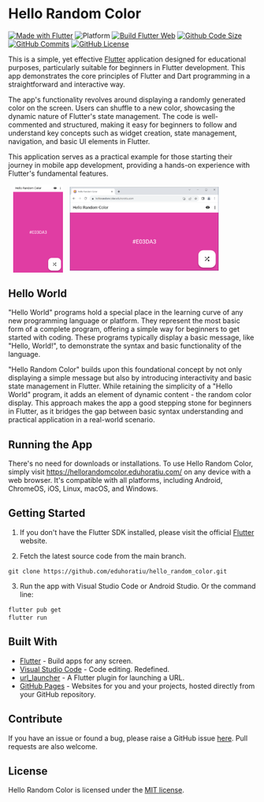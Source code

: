 # Hello Random Color

[![Made with Flutter](https://img.shields.io/badge/Made%20with-Flutter-%2302569B)](https://flutter.dev/)
![Platform](https://img.shields.io/badge/platforms-web-lightgrey)
[![Build Flutter Web](https://github.com/eduhoratiu/hello_random_color/actions/workflows/build-flutter-web.yml/badge.svg)](https://github.com/eduhoratiu/hello_random_color/actions/workflows/build-flutter-web.yml)
[![Github Code Size](https://img.shields.io/github/languages/code-size/eduhoratiu/hello_random_color)](https://github.com/eduhoratiu/hello_random_color)
[![GitHub Commits](https://badgen.net/github/commits/eduhoratiu/hello_random_color/main)](https://github.com/eduhoratiu/hello_random_color/commits/main)
[![GitHub License](https://img.shields.io/github/license/eduhoratiu/hello_random_color)](https://github.com/eduhoratiu/hello_random_color/blob/main/LICENSE)

This is a simple, yet effective [Flutter](https://flutter.dev/) application designed for educational purposes, particularly suitable for beginners in Flutter development. This app demonstrates the core principles of Flutter and Dart programming in a straightforward and interactive way.

The app's functionality revolves around displaying a randomly generated color on the screen. Users can shuffle to a new color, showcasing the dynamic nature of Flutter's state management. The code is well-commented and structured, making it easy for beginners to follow and understand key concepts such as widget creation, state management, navigation, and basic UI elements in Flutter.

This application serves as a practical example for those starting their journey in mobile app development, providing a hands-on experience with Flutter's fundamental features.

<img align=center src="docs/images/hello-random-color-screenshot-iphone-se.png" width="20%" hspace="10" alt="iPhone SE screenshot" /> <img align=center src="docs/images/hello-random-color-screenshot-windows-chrome.png" width="60%" alt="Windows Chrome screenshot" /> 

## Hello World

"Hello World" programs hold a special place in the learning curve of any new programming language or platform. They represent the most basic form of a complete program, offering a simple way for beginners to get started with coding. These programs typically display a basic message, like "Hello, World!", to demonstrate the syntax and basic functionality of the language.

"Hello Random Color" builds upon this foundational concept by not only displaying a simple message but also by introducing interactivity and basic state management in Flutter. While retaining the simplicity of a "Hello World" program, it adds an element of dynamic content - the random color display. This approach makes the app a good stepping stone for beginners in Flutter, as it bridges the gap between basic syntax understanding and practical application in a real-world scenario.

## Running the App

There's no need for downloads or installations. To use Hello Random Color, simply visit https://hellorandomcolor.eduhoratiu.com/ on any device with a web browser. It's compatible with all platforms, including Android, ChromeOS, iOS, Linux, macOS, and Windows.

## Getting Started

1. If you don't have the Flutter SDK installed, please visit the official [Flutter](https://docs.flutter.dev/get-started/install) website.

2. Fetch the latest source code from the main branch.

``` 
git clone https://github.com/eduhoratiu/hello_random_color.git
```

3. Run the app with Visual Studio Code or Android Studio. Or the command line:

``` 
flutter pub get
flutter run
```

## Built With

- [Flutter](https://flutter.dev/) - Build apps for any screen.
- [Visual Studio Code](https://code.visualstudio.com/) - Code editing. Redefined.
- [url_launcher](https://pub.dev/packages/url_launcher) - A Flutter plugin for launching a URL.
- [GitHub Pages](https://pages.github.com/) - Websites for you and your projects, hosted directly from your GitHub repository.

## Contribute

If you have an issue or found a bug, please raise a GitHub issue [here](https://github.com/eduhoratiu/hello_random_color/issues). Pull requests are also welcome.

## License

Hello Random Color is licensed under the [MIT license](LICENSE).
